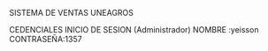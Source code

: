SISTEMA  DE VENTAS UNEAGROS 

CEDENCIALES INICIO DE SESION (Administrador)
NOMBRE :yeisson
CONTRASEÑA:1357
